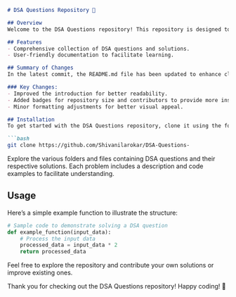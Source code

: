 ```markdown
# DSA Questions Repository 🚀

## Overview
Welcome to the DSA Questions repository! This repository is designed to help users master data structures and algorithms through a variety of coding challenges. It is an excellent resource for both beginners and experienced programmers looking to sharpen their skills.

## Features
- Comprehensive collection of DSA questions and solutions.
- User-friendly documentation to facilitate learning.

## Summary of Changes
In the latest commit, the README.md file has been updated to enhance clarity and visual appeal.

### Key Changes:
- Improved the introduction for better readability.
- Added badges for repository size and contributors to provide more insights at a glance.
- Minor formatting adjustments for better visual appeal.

## Installation
To get started with the DSA Questions repository, clone it using the following command:

```bash
git clone https://github.com/Shivanilarokar/DSA-Questions-
```

Explore the various folders and files containing DSA questions and their respective solutions. Each problem includes a description and code examples to facilitate understanding.

## Usage
Here’s a simple example function to illustrate the structure:

```python
# Sample code to demonstrate solving a DSA question
def example_function(input_data):
    # Process the input data
    processed_data = input_data * 2
    return processed_data
```

Feel free to explore the repository and contribute your own solutions or improve existing ones.

Thank you for checking out the DSA Questions repository! Happy coding! 🤖
```
